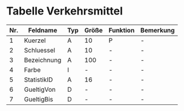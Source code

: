 # Tabelle Verkehrsmittel


Nr.|Feldname|Typ|Größe|Funktion|Bemerkung
--|--|--|--|--|--
1|Kuerzel|A|10|P|-
2|Schluessel|A|10|-|-
3|Bezeichnung|A|100|-|-
4|Farbe|I|-|-|-
5|StatistikID|A|16|-|-
6|GueltigVon|D|-|-|-
7|GueltigBis|D|-|-|-
